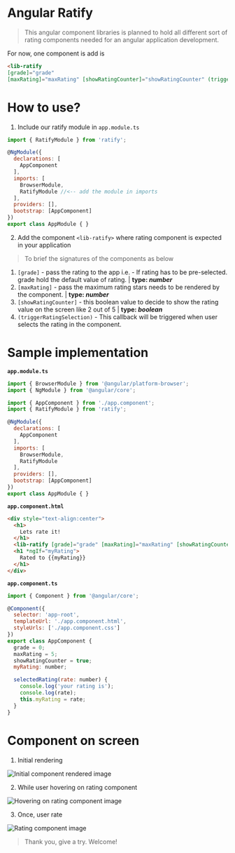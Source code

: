 # Angular Ratify

> This angular component libraries is planned to hold all different sort of rating components needed for an angular application development.

For now, one component is add is 
```html
<lib-ratify 
[grade]="grade" 
[maxRating]="maxRating" [showRatingCounter]="showRatingCounter" (triggerRatingSelection)="selectedRating($event)"></lib-ratify>
```

# How to use?

1. Include our ratify module in ```app.module.ts```
```javascript
import { RatifyModule } from 'ratify';

@NgModule({
  declarations: [
    AppComponent
  ],
  imports: [
    BrowserModule,
    RatifyModule //<-- add the module in imports
  ],
  providers: [],
  bootstrap: [AppComponent]
})
export class AppModule { }
```

2. Add the component ```<lib-ratify>``` where rating component is expected in your application

> To brief the signatures of the components as below

1. ```[grade]``` - pass the rating to the app i.e. - If rating has to be pre-selected. grade hold the default value of rating. | __type: *number*__
2. ```[maxRating]``` - pass the maximum rating stars needs to be rendered by the component. | __type: *number*__
3. ```[showRatingCounter]``` - this boolean value to decide to show the rating value on the screen like 2 out of 5 | __type: *boolean*__
4. ```(triggerRatingSelection)``` - This callback will be triggered when user selects the rating in the component.

# Sample implementation

**```app.module.ts```**

```javascript
import { BrowserModule } from '@angular/platform-browser';
import { NgModule } from '@angular/core';

import { AppComponent } from './app.component';
import { RatifyModule } from 'ratify';

@NgModule({
  declarations: [
    AppComponent
  ],
  imports: [
    BrowserModule,
    RatifyModule
  ],
  providers: [],
  bootstrap: [AppComponent]
})
export class AppModule { }

```

**```app.component.html```**

```html
<div style="text-align:center">
  <h1>
    Lets rate it!
  </h1>
  <lib-ratify [grade]="grade" [maxRating]="maxRating" [showRatingCounter]="showRatingCounter" (triggerRatingSelection)="selectedRating($event)"></lib-ratify>
  <h1 *ngIf="myRating">
    Rated to {{myRating}}
  </h1>
</div>
```

**```app.component.ts```**

```javascript
import { Component } from '@angular/core';

@Component({
  selector: 'app-root',
  templateUrl: './app.component.html',
  styleUrls: ['./app.component.css']
})
export class AppComponent {
  grade = 0;
  maxRating = 5;
  showRatingCounter = true;
  myRating: number;

  selectedRating(rate: number) {
    console.log('your rating is');
    console.log(rate);
    this.myRating = rate;
  }
}

```

# Component on screen
1. Initial rendering  

![Initial component rendered image](https://raw.githubusercontent.com/mohanramphp/angular-component-library/master/src/assets/images/initial-rendered-component.png)

2. While user hovering on rating component  

![Hovering on rating component image](https://raw.githubusercontent.com/mohanramphp/angular-component-library/master/src/assets/images/hovering.png)

3. Once, user rate  

![Rating component image](https://raw.githubusercontent.com/mohanramphp/angular-component-library/master/src/assets/images/final.png)

> Thank you, give a try. Welcome!
